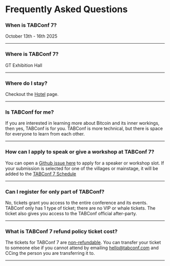 # Frequently Asked Questions

### When is TABConf 7?

October 13th - 16th 2025

*** 

### Where is TABConf 7?
 
GT Exhibition Hall

*** 

### Where do I stay?
 
Checkout the [Hotel](https://7.tabconf.com/hotel) page.

*** 

### Is TABConf for me?
 
If you are interested in learning more about Bitcoin and its inner workings, then yes, TABConf is for you.
TABConf is more technical, but there is space for everyone to learn from each other.

*** 

### How can I apply to speak or give a workshop at TABConf 7?
 
You can open a [Github issue here](https://github.com/TABConf/7.tabconf.com/issues) to apply for a speaker or workshop slot.
If your submission is selected for one of the villages or mainstage, it will be added to the [TABConf 7 Schedule](https://github.com/orgs/TABConf/projects/9)

*** 

### Can I register for only part of TABConf?
 
No, tickets grant you access to the entire conference and its events.
TABConf only has 1 type of ticket; there are no VIP or whale tickets.
The ticket also gives you access to the TABConf official after-party. 

*** 

### What is TABConf 7 refund policy ticket cost?

The tickets for TABConf 7 are <u>non-refundable</u>. You can transfer your ticket to someone else if you cannot attend by emailing hello@tabconf.com and CCing the person you are transferring it to.

*** 
